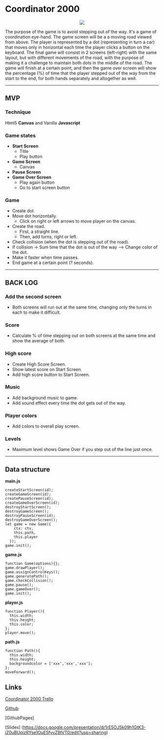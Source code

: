 # Coordinator 2000
<p align="center">
  <img src="https://i.imgur.com/XBUDb9F.png">
</p>

The purpose of the game is to avoid stepping out of the way. It's a game of coordination eye-hand.
The game screen will be a a moving road viewed from above.
The player is represented by a dot (representing in turn a car) that moves only in horizontal each time the player clicks a button on the keyboard.
The final game will consist in 2 screens (left-right) with the same layout, but with different movements of the road, with the purpose of making it a challenge to maintain both dots in the middle of the road.
The game will finish at a certain point, and then the game over screen will show the percentage (%) of time that the player stepped out of the way from the start to the end, for both hands separately and altogether as well.

* * *
## MVP
### Technique
Html5 __Canvas__ and Vanilla __Javascript__
### Game states
* __Start Screen__
  * Title
  * Play button
* __Game Screen__
  * Canvas
* __Pause Screen__
* __Game Over Screen__
  * Play again button
  * Go to start screen button
### Game
* Create dot.
* Move dot horizontally.
  * Click on right or left arrows to move player on the canvas.
* Create the road.
  * First, a straight line.
  * Then, add turns, right or left.
* Check collision (when the dot is stepping out of the road).
* If collision -> Sum time that the dot is out of the way --> Change color of the dot.
* Make it faster when time passes.
* End game at a certain point (? seconds).
* * *
## BACK LOG
### Add the second screen
* Both screens will run out at the same time, changing only the turns in each to make it difficult. 
### Score
* Calculate % of time stepping out on both screens at the same time and show the average of both.
### High score
* Create High Score Screen.
* Show latest score on Start Screen.
* Add high score button to Start Screen.
### Music
* Add background music to game.
* Add sound effect every time the dot gets out of the way.
### Player colors
* Add colors to overall play screen.
### Levels
* Maximum level shows Game Over if you step out of the line just once.
* * *
## Data structure
__main.js__
````
createStartScreen(id);
createGameScreen(id);
createPauseScreen(id);
createGameOverScreen(id);
destroyStartScreen();
destroyGameScreen();
destroyPauseScreen(id);
destroyGameOverScreen();
let game = new Game({
    ctx: ctx,
    this.path,
    this.player
  });
game.init();
````
__game.js__
````
function Game(options){};
game.drawPlayer();
game.assignControlKeys();
game.generatePath();
game.checkCollision();
game.pause();
game.gameOver();
game.init();
````
__player.js__
````
function Player(){
  this.width;
  this.height;
  this.color;
};
player.move();
````
__path.js__
````
function Path(){
  this.width;
  this.height;
  backgroundcolor = ['xxx','xxx','xxx'];
};
moveForward();
````
## Links
[Coordinator 2000 Trello](https://trello.com/b/9QLvlAV0/coordinator-2000-game)

[Github](https://github.com/Pablolo/js-game-project)

[GithubPages]

[Slides] (https://docs.google.com/presentation/d/1rE5OJ5k09h1GtK3-jZ0uBUpizRYse1OuE5fyvZ8tVT0/edit?usp=sharing)

